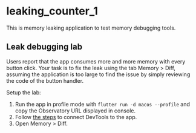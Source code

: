 # leaking_counter_1

This is memory leaking application to test memory debugging tools.

## Leak debugging lab

Users report that the app consumes more and more memory with every button click.
Your task is to fix the leak using the tab Memory > Diff, assuming the application is too large to find the issue by
simply reviewing the code of the button handler.

Setup the lab:

1. Run the app in profile mode with `flutter run -d macos --profile` and copy the Observatory URL displayed in console.
2. Follow [the steps](https://github.com/flutter/devtools/blob/master/CONTRIBUTING.md#manual-testing) to connect DevTools to the app.
3. Open Memory > Diff.
